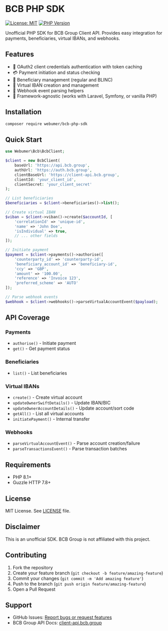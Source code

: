 # BCB PHP SDK

[![License: MIT](https://img.shields.io/badge/License-MIT-yellow.svg)](https://opensource.org/licenses/MIT)
[![PHP Version](https://img.shields.io/packagist/php-v/webumer/bcb-php-sdk)](https://packagist.org/packages/webumer/bcb-php-sdk)

Unofficial PHP SDK for BCB Group Client API. Provides easy integration for payments, beneficiaries, virtual IBANs, and webhooks.

## Features

- 🔐 OAuth2 client credentials authentication with token caching
- 💳 Payment initiation and status checking
- 👥 Beneficiary management (regular and BLINC)
- 🏦 Virtual IBAN creation and management
- 📡 Webhook event parsing helpers
- 🚀 Framework-agnostic (works with Laravel, Symfony, or vanilla PHP)

## Installation

```bash
composer require webumer/bcb-php-sdk
```

## Quick Start

```php
use Webumer\Bcb\BcbClient;

$client = new BcbClient(
    baseUrl: 'https://api.bcb.group',
    authUrl: 'https://auth.bcb.group', 
    clientBaseUrl: 'https://client-api.bcb.group',
    clientId: 'your_client_id',
    clientSecret: 'your_client_secret'
);

// List beneficiaries
$beneficiaries = $client->beneficiaries()->list();

// Create virtual IBAN
$viban = $client->viban()->create($accountId, [
    'correlationId' => 'unique-id',
    'name' => 'John Doe',
    'isIndividual' => true,
    // ... other fields
]);

// Initiate payment
$payment = $client->payments()->authorise([
    'counterparty_id' => 'counterparty-id',
    'beneficiary_account_id' => 'beneficiary-id', 
    'ccy' => 'GBP',
    'amount' => '100.00',
    'reference' => 'Invoice 123',
    'preferred_scheme' => 'AUTO'
]);

// Parse webhook events
$webhook = $client->webhooks()->parseVirtualAccountEvent($payload);
```

## API Coverage

### Payments
- `authorise()` - Initiate payment
- `get()` - Get payment status

### Beneficiaries  
- `list()` - List beneficiaries

### Virtual IBANs
- `create()` - Create virtual account
- `updateOwnerSwiftDetails()` - Update IBAN/BIC
- `updateOwnerAccountDetails()` - Update account/sort code
- `getAll()` - List all virtual accounts
- `initiatePayment()` - Internal transfer

### Webhooks
- `parseVirtualAccountEvent()` - Parse account creation/failure
- `parseTransactionsEvent()` - Parse transaction batches

## Requirements

- PHP 8.1+
- Guzzle HTTP 7.8+

## License

MIT License. See [LICENSE](LICENSE) file.

## Disclaimer

This is an unofficial SDK. BCB Group is not affiliated with this project.

## Contributing

1. Fork the repository
2. Create your feature branch (`git checkout -b feature/amazing-feature`)
3. Commit your changes (`git commit -m 'Add amazing feature'`)
4. Push to the branch (`git push origin feature/amazing-feature`)
5. Open a Pull Request

## Support

- GitHub Issues: [Report bugs or request features](https://github.com/webumer/bcb-php-sdk/issues)
- BCB Group API Docs: [client-api.bcb.group](https://client-api.bcb.group/docs)